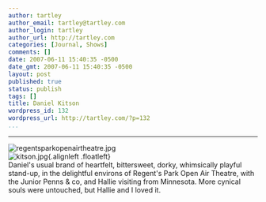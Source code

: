 ```yaml
---
author: tartley
author_email: tartley@tartley.com
author_login: tartley
author_url: http://tartley.com
categories: [Journal, Shows]
comments: []
date: 2007-06-11 15:40:35 -0500
date_gmt: 2007-06-11 15:40:35 -0500
layout: post
published: true
status: publish
tags: []
title: Daniel Kitson
wordpress_id: 132
wordpress_url: http://tartley.com/?p=132
...
```

---

![regentsparkopenairtheatre.jpg](http://tartley.com/wp-content/uploads/2007/06/regentsparkopenairtheatre.jpg)\
![kitson.jpg](http://tartley.com/wp-content/uploads/2007/06/kitson.jpg){.alignleft
.floatleft}\
Daniel's usual brand of heartfelt, bittersweet, dorky, whimsically
playful stand-up, in the delightful environs of Regent's Park Open Air
Theatre, with the Junior Penns & co, and Hallie visiting from Minnesota.
More cynical souls were untouched, but Hallie and I loved it.

